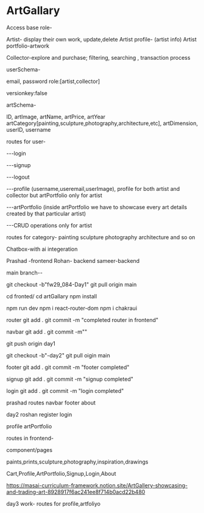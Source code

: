 # ArtGallary

Access base role-

Artist- display their own work, update,delete
Artist profile- (artist info)
Artist portfolio-artwork

Collector-explore and purchase; filtering, searching , transaction process

userSchema-

email,
password
role:[artist,collector]

versionkey:false

artSchema-

ID,
artImage,
artName,
artPrice,
artYear
artCategory[painting,sculpture,photography,architecture,etc],
artDimension,
userID,
username

routes for user-

---login

---signup

---logout

---profile (username,useremail,userImage),
profile for both artist and collector but artPortfolio only for artist

---artPortfolio (inside artPortfolio we have to showcase every art details created by that particular artist)

---CRUD operations only for artist

routes for category-
painting
sculpture
photography
architecture
and so on

Chatbox-with ai integeration

Prashad -frontend
Rohan- backend
sameer-backend

main branch--

git checkout -b"fw29_084-Day1"
git pull origin main

cd fronted/
cd artGallary
npm install

npm run dev
npm i react-router-dom
npm i chakraui

router
git add .
git commit -m "completed router in frontend"

navbar
git add .
git commit -m""

git push origin <branchname> day1

git checkout -b"-day2"
git pull oigin main

footer
git add .
git commit -m "footer completed"

signup
git add .
git commit -m "signup completed"

login
git add .
git commit -m "login completed"

prashad
routes
navbar
footer
about

day2
roshan
register
login

profile
artPortfolio

routes in frontend-

component/pages

paints,prints,sculpture,photography,inspiration,drawings

Cart,Profile,ArtPortfolio,Signup,Login,About

https://masai-curriculum-framework.notion.site/ArtGallery-showcasing-and-trading-art-8928917f6ac241ee8f714b0acd22b480


day3 work-
routes for profile,artfoliyo